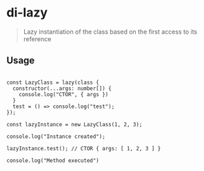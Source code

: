 # di-lazy

> Lazy instantiation of the class based on the first access to its reference

## Usage

```tsx

const LazyClass = lazy(class {
  constructor(...args: number[]) {
    console.log("CTOR", { args })
  }
  test = () => console.log("test");
});

const lazyInstance = new LazyClass(1, 2, 3);

console.log("Instance created");

lazyInstance.test(); // CTOR { args: [ 1, 2, 3 ] }

console.log("Method executed")

```
